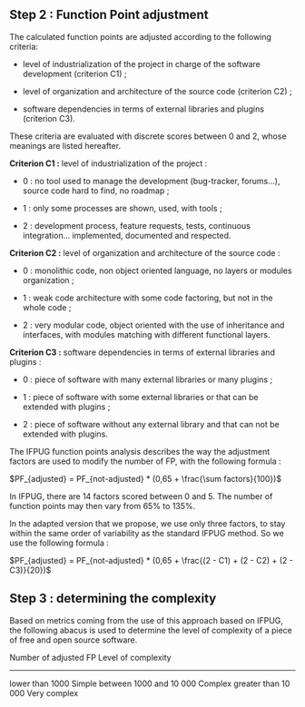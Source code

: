 ##  Step 2 : Function Point adjustment

The calculated function points are adjusted according to the following criteria:

* level of industrialization of the project in charge of the software development (criterion C1) ;

* level of organization and architecture of the source code (criterion C2) ;

* software dependencies in terms of external libraries and plugins (criterion C3).

These criteria are evaluated with discrete scores between 0 and 2, whose meanings are listed hereafter.

__Criterion C1 :__ level of industrialization of the project :

* 0 : no tool used to manage the development (bug-tracker, forums...), source code hard to find, no roadmap ;

* 1 : only some processes are shown, used, with tools ;

* 2 : development process, feature requests, tests, continuous integration... implemented, documented and respected.

__Criterion C2 :__ level of organization and architecture of the source code :

* 0 : monolithic code, non object oriented language, no layers or modules organization ;

* 1 : weak code architecture with some code factoring, but not in the whole code ;

* 2 : very modular code, object oriented with the use of inheritance and interfaces, with modules matching with different functional layers.

__Criterion C3 :__ software dependencies in terms of external libraries and plugins :

* 0 : piece of software with many external libraries or many plugins ;

* 1 : piece of software with some external libraries or that can be extended with plugins ;

* 2 : piece of software without any external library and that can not be extended with plugins.

The IFPUG function points analysis describes the way the adjustment factors are used to modify the number of FP, with the following formula :

$PF_{adjusted} = PF_{not-adjusted} * (0,65 + \frac{\sum factors}{100})$

In IFPUG, there are 14 factors scored between 0 and 5. The number of function points may then vary from 65% to 135%.

In the adapted version that we propose, we use only three factors, to stay within the same order of variability as the standard IFPUG method. So we use the following formula :

$PF_{adjusted} = PF_{not-adjusted} * (0,65 + \frac{(2 - C1) + (2 - C2) + (2 - C3)}{20})$

## Step 3 : determining the complexity

Based on metrics coming from the use of this approach based on IFPUG, the following abacus is used to determine the level of complexity of a piece of free and open source software.

Number of adjusted FP       Level of complexity
---------------------     ------------------------
lower than 1000                  Simple
between 1000 and 10 000          Complex
greater than 10 000              Very complex
